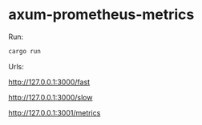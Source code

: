 # axum-prometheus-metrics

Run:
```sh
cargo run
```

Urls:

http://127.0.0.1:3000/fast

http://127.0.0.1:3000/slow

http://127.0.0.1:3001/metrics
